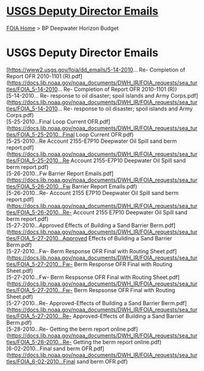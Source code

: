 # [USGS Deputy Director Emails](https://www2.usgs.gov/foia/dd_emails/)  

[FOIA Home](https://www2.usgs.gov/foia/) &gt; BP Deepwater Horizon Budget  

# USGS Deputy Director Emails  

[https://www2.usgs.gov/foia/dd_emails/5-14-2010... Re- Completion of Report OFR 2010-1101 (R).pdf](https://docs.lib.noaa.gov/noaa_documents/DWH_IR/FOIA_requests/sea_turtles/FOIA_5-14-2010... Re- Completion of Report OFR 2010-1101 (R))  
[5-14-2010... Re- response to oil disaster; spoil islands and Army Corps.pdf](https://docs.lib.noaa.gov/noaa_documents/DWH_IR/FOIA_requests/sea_turtles/FOIA_5-14-2010... Re- response to oil disaster; spoil islands and Army Corps.pdf)  
[5-25-2010...Final Loop Current OFR.pdf](https://docs.lib.noaa.gov/noaa_documents/DWH_IR/FOIA_requests/sea_turtles/FOIA_5-25-2010...Final Loop Current OFR.pdf)  
[5-25-2010...Re Account 2155-E7P10 Deepwater Oil Spill sand berm report.pdf](https://docs.lib.noaa.gov/noaa_documents/DWH_IR/FOIA_requests/sea_turtles/FOIA_5-25-2010...Re Account 2155-E7P10 Deepwater Oil Spill sand berm report.pdf)  
[5-26-2010...Fw Barrier Report Emails.pdf](https://docs.lib.noaa.gov/noaa_documents/DWH_IR/FOIA_requests/sea_turtles/FOIA_5-26-2010...Fw Barrier Report Emails.pdf)  
[5-26-2010...Re- Account 2155 E7P10 Deepwater Oil Spill sand berm report.pdf](https://docs.lib.noaa.gov/noaa_documents/DWH_IR/FOIA_requests/sea_turtles/FOIA_5-26-2010...Re- Account 2155 E7P10 Deepwater Oil Spill sand berm report.pdf)  
[5-27-2010...Approved Effects of Building a Sand Barrier Berm.pdf](https://docs.lib.noaa.gov/noaa_documents/DWH_IR/FOIA_requests/sea_turtles/FOIA_5-27-2010...Approved Effects of Building a Sand Barrier Berm.pdf)  
[5-27-2010...Fw- Berm Response OFR Final with Routing Sheet.pdf](https://docs.lib.noaa.gov/noaa_documents/DWH_IR/FOIA_requests/sea_turtles/FOIA_5-27-2010...Fw- Berm Response OFR Final with Routing Sheet.pdf)  
[5-27-2010...Fw- Berm Respsonse OFR Final with Routing Sheet.pdf](https://docs.lib.noaa.gov/noaa_documents/DWH_IR/FOIA_requests/sea_turtles/FOIA_5-27-2010...Fw- Berm Respsonse OFR Final with Routing Sheet.pdf)  
[5-27-2010...Re- Approved-Effects of Building a Sand Barrier Berm.pdf](https://docs.lib.noaa.gov/noaa_documents/DWH_IR/FOIA_requests/sea_turtles/FOIA_5-27-2010...Re- Approved-Effects of Building a Sand Barrier Berm.pdf)  
[5-28-2010...Re- Getting the berm report online.pdf](https://docs.lib.noaa.gov/noaa_documents/DWH_IR/FOIA_requests/sea_turtles/FOIA_5-28-2010...Re- Getting the berm report online.pdf)  
[6-02-2010...Final sand berm OFR.pdf](https://docs.lib.noaa.gov/noaa_documents/DWH_IR/FOIA_requests/sea_turtles/FOIA_6-02-2010...Final sand berm OFR.pdf)  
